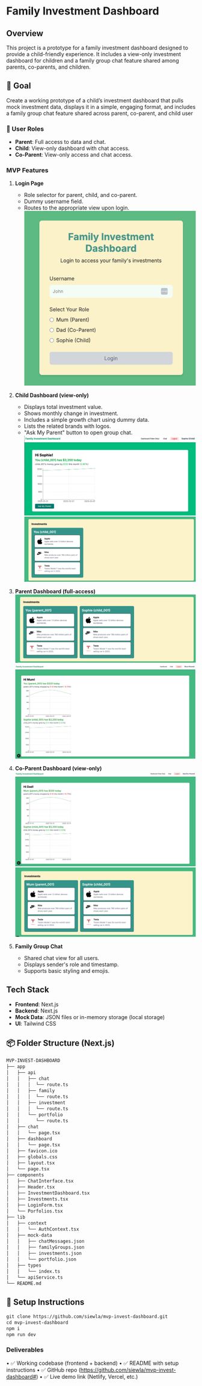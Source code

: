 # Family Investment Dashboard

## Overview

This project is a prototype for a family investment dashboard designed to provide a child-friendly experience. It includes a view-only investment dashboard for children and a family group chat feature shared among parents, co-parents, and children.

## 🎯 Goal

Create a working prototype of a child’s investment dashboard that pulls mock investment data, displays it in a simple, engaging format, and includes a family group chat feature shared across parent, co-parent, and child user

### 👥 User Roles

- **Parent**: Full access to data and chat.
- **Child**: View-only dashboard with chat access.
- **Co-Parent**: View-only access and chat access.

### MVP Features

1. **Login Page**

   - Role selector for parent, child, and co-parent.
   - Dummy username field.
   - Routes to the appropriate view upon login.
     ![login page](./images/login.png)

2. **Child Dashboard (view-only)**

   - Displays total investment value.
   - Shows monthly change in investment.
   - Includes a simple growth chart using dummy data.
   - Lists the related brands with logos.
   - "Ask My Parent" button to open group chat.
     ![child-portfolio](./images/child-portfolio.png)
     ![child-investment](./images/child-investment.png)

3. **Parent Dashboard (full-access)**
   ![parent-portfolio](./images/parent-portfolio.png)
   ![parent-investment](./images/parent-investment.png)

4. **Co-Parent Dashboard (view-only)**
   ![coparent-portfolio](./images/coparent-portfolio.png)
   ![coparent-investment](./images/coparent-investment.png)

5. **Family Group Chat**
   - Shared chat view for all users.
   - Displays sender's role and timestamp.
   - Supports basic styling and emojis.

## Tech Stack

- **Frontend**: Next.js
- **Backend**: Next.js
- **Mock Data**: JSON files or in-memory storage (local storage)
- **UI**: Tailwind CSS

## 📦 Folder Structure (Next.js)

```
MVP-INVEST-DASHBOARD
├── app
│   ├── api
│   │   ├── chat
│   │   │  └── route.ts
│   │   ├── family
│   │   │  └── route.ts
│   │   ├── investment
│   │   │  └── route.ts
│   │   └── portfolio
│   │      └── route.ts
│   ├── chat
│   │   └── page.tsx
│   ├── dashboard
│   │   └── page.tsx
│   ├── favicon.ico
│   ├── globals.css
│   ├── layout.tsx
│   └── page.tsx
├── components
│   ├── ChatInterface.tsx
│   ├── Header.tsx
│   ├── InvestmentDashboard.tsx
│   ├── Investments.tsx
│   ├── LoginForm.tsx
│   └── Porfolios.tsx
├── lib
│   ├── context
│   │   └── AuthContext.tsx
│   ├── mock-data
│   │   ├── chatMessages.json
│   │   ├── familyGroups.json
│   │   ├── investments.json
│   │   └── portfolio.json
│   ├── types
│   │   └── index.ts
│   └── apiService.ts
└── README.md
```

## 🚀 Setup Instructions

```
git clone https://github.com/siewla/mvp-invest-dashboard.git
cd mvp-invest-dashboard
npm i
npm run dev
```

### Deliverables

• ✅ Working codebase (frontend + backend)
• ✅ README with setup instructions
• ✅ GitHub repo (https://github.com/siewla/mvp-invest-dashboard#)
• ✅ Live demo link (Netlify, Vercel, etc.)
